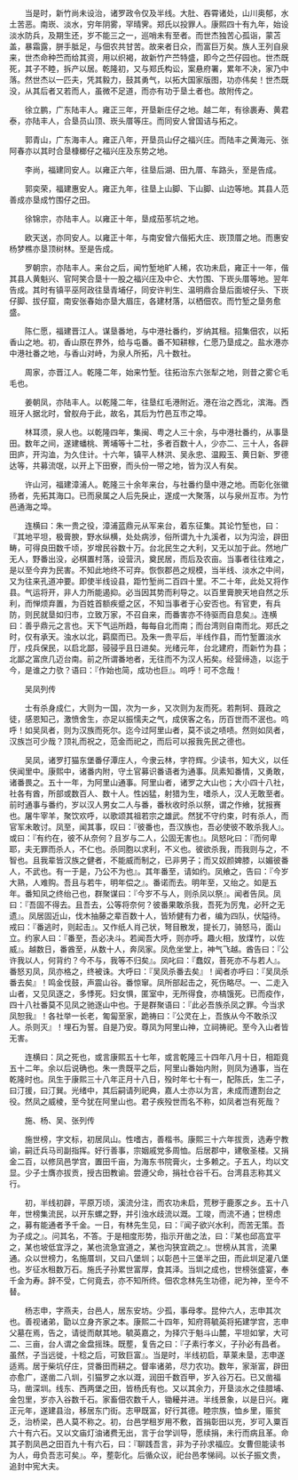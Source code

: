 <!-- { "loadSidebar": true } -->
　　当是时，新竹尚未设治，诸罗政令仅及半线。大肚、吞霄诸处，山川奥郁，水土苦恶。南崁、淡水，穷年阴雾，罕晴霁。郑氏以投罪人。康熙四十有九年，始设淡水防兵，及期生还，岁不能三之一，巡哨未有至者。而世杰独苦心孤诣，蒙苫盖，暴霜露，胼手胝足，与佃农共甘苦。故来者日众，而富巨万矣。族人王列自泉来，世杰命种苎而给其资，用以织褐，故新竹产苎特盛，即今之苎仔园也。世杰既死，其子不睦，拆产以居。乾隆初，又与郑氏构讼，案悬府署，累年不决，家乃中落。然世杰以一匹夫，凭其毅力，鼓其勇气，以拓大国家版图，功亦伟矣！世杰既没，从其后者又若而人，虽微不足道，而亦有功于垦土者也。故附传之。

　　徐立鹏，广东陆丰人。雍正三年，开垦新庄仔之地。越二年，有徐裹寿、黄君泰，亦陆丰人，合垦员山顶、崁头厝等庄。而同安人曾国诘与拓之。

　　郭青山，广东海丰人。雍正八年，开垦员山仔之福兴庄。而陆丰之黄海元、张阿春亦以其时合垦槺榔仔之福兴庄及东势之地。

　　李尚，福建同安人。以雍正六年，往垦后湖、田九厝、车路头，至是告成。

　　郭奕荣，福建惠安人。雍正九年，往垦上山脚、下山脚、山边等地。其县人范善成亦垦成竹围仔之田。

　　徐锦宗，亦陆丰人。以雍正十年，垦成茄苳坑之地。

　　欧天送，亦同安人。以雍正十年，与南安曾六偕拓大庄、崁顶厝之地。而惠安杨梦樵亦垦顶树林。至是告成。

　　罗朝宗，亦陆丰人。来台之后，闻竹堑地旷人稀，农功未启，雍正十一年，偕其县人黄魁兴、官阿笑合垦十一股之福兴庄及中仑、大竹围、下崁头厝等地。翌年告成。其时有镇平巫阿政往垦青埔仔，同安许判生、温明鼎合垦后面坡仔头、下崁仔脚、拔仔窟，南安张春始亦垦大眉庄，各建材落，以栖佃农。而竹堑之垦务愈盛。

　　陈仁愿，福建晋江人。谋垦番地，与中港社番约，岁纳其租。招集佃农，以拓香山之地。初，香山原在界外，给与屯番。番不知耕稼，仁愿乃垦成之。盐水港亦中港社番之地，与香山对峙，为泉人所拓，凡十数社。

　　周家，亦晋江人。乾隆二年，始来竹堑。往拓治东六张犁之地，则昔之雾仑毛毛也。

　　姜朝凤，亦陆丰人。以乾隆二年，往垦红毛港附近。港在治之西北，滨海。西班牙人据北时，曾舣舟于此，故名，其后为竹邑互市之埠。

　　林耳须，泉人也。以乾隆四年，集闽、粤之人三十余，与中港社番约，从事垦田。数年之间，遂建蟠桃、菁埔等十二社，多者百数十人，少亦二、三十人，各辟田庐，开沟洫，为久住计。十六年，镇平人林洪、吴永忠、温殿玉、黄日新、罗德达等，共募流氓，以开上下田寮，而头份一带之地，皆为汉人有矣。

　　许山河，福建漳浦人。乾隆三十余年来台，与社番约垦中港之地。而彰化张徽扬者，先拓其海口。已而泉属之人后先戾止，遂成一大聚落，以与泉州互市。为竹邑通海之埠。

　　连横曰：朱一贵之役，漳浦蓝鼎元从军来台，着东征集。其论竹堑也，曰：『其地平坦，极膏腴，野水纵横，处处病涉，俗所谓九十九溪者，以为沟浍，辟田畴，可得良田数千顷，岁增民谷数十万。台北民生之大利，又无以加于此。然地广无人，野番出没，必棋置村落，设营汛，奠民居，而后及农亩。当事者往往难之，是以至今弃为民害。不知此地终不可弃。恢恢郡邑之规模，当半线、淡水之中间，又为往来孔道冲要。即使半线设县，距竹堑尚二百四十里。不二十年，此处又将作县。气运将开，非人力所能遏抑。必当因其势而利导之。以百里膏腴天地自然之乐利，而惮烦弃置，为百姓首额疾蹙之区，不知当事者于心安否也。有官吏，有兵防，则民就垦如归市，立致万家，不召自来，而番害亦不待驱而自息矣』。连横曰：善乎鼎元之言也。天下气运所趋，每每自北而南；而台湾则自南而北。郑氏之时，仅有承天。浊水以北，羁縻而已。及朱一贵平后，半线作县，而竹堑置淡水厅，戍兵保民，以启北鄙，骎骎乎且日进矣。光绪元年，台北建府，而新竹为县；北鄙之富庶几迈台南。前之所谓番地者，无往而不为汉人拓矣。经营缔造，以迄于今，是谁之力欤？语曰：『作始也简，成功也巨』。呜呼！可不念哉！

　　吴凤列传

　　士有杀身成仁，大则为一国，次为一乡，又次则为友而死。若荆轲、聂政之徒，感恩知己，激愤舍生，亦足以振懦夫之气，成侠客之名，历百世而不泯也。呜呼！如吴凤者，则为汉族而死尔。迄今过阿里山者，莫不谈之啧啧。然则如凤者，汉族岂可少哉？顶礼而祝之，范金而祀之，而后可以报我先民之德也。

　　吴凤，诸罗打猫东堡番仔潭庄人，今隶云林，字符辉。少读书，知大义，以任侠闻里中。康熙中，诸番内附，守土官募识番语者为通事。凤素知番情，又勇敢，诸番畏之。五十一年，为阿里山通事。阿里山者，诸罗之大山也；大小四十八社，社各有酋，所部或数百人、数十人。性凶猛，射猎为生，嗜杀人，汉人无敢至者。前时通事与番约，岁以汉人男女二人与番，番秋收时杀以祭，谓之作飨，犹报赛也。屠牛宰羊，聚饮欢呼，以歌颂其祖若宗之雄武。然犹不守约束，时有杀人，而官军未敢讨。凤至，闻其事，叹曰：『彼番也，吾汉族也，吾必使彼不敢杀我人』。或曰：『有约在，彼不从奈何？且岁与二人，公固无害也』。凤怒叱曰：『而何卑耶，夫无罪而杀人，不仁也。杀同胞以求利，不义也。彼欲杀我，而我则与之，不智也。且我辈皆汉族之健者，不能威而制之，已非男子；而又奴颜婢膝，以媚彼番人，不武也。有一于是，乃公不为也』。其年番至，请如约。凤飨之，告曰：『今岁大熟，人难购。吾且与若牛，明年偿之』。番诺而去。明年至，又绐之。如是五年。番知凤之终绐己也，群聚谋曰：『今岁不与人，则杀凤以祭』。闻者告凤。凤曰：『吾固不得去。且吾去，公等将奈何？彼番果敢杀我，吾死为厉鬼，必歼之无遗』。凤居固近山，伐木抽藤之辈百数十人，皆矫健有力者，编为四队，伏隘待。戒曰：『番逃时，则起击』。又作纸人肖己状，弩目散发，提长刀，骑怒马，面山立。约家人曰：『番至，吾必决斗。若闻吾大呼，则亦呼。趣火相，放煤竹，以佐威』。越数日，番酋至，从数十人，奔凤家。凤危坐堂上，神气飞越。酋告曰：『公许我以人，何背约？今不与，我等不归矣』。凤叱曰：『蠢奴，菩死亦不与若人』。番怒刃凤，凤亦格之，终被诛。大呼曰：『吴凤杀番去矣』！闻者亦呼曰：『吴凤杀番去矣』！鸣金伐鼓，声震山谷。番惊窜。凤所部起击之，死伤略尽。一、二走入山者，又见凤逐之，多悸死。妇女惧，匿室中，无所得食，亦槁饿死。已而疫作，四十八社番莫不见凤之驰逐山中也。于是群聚语曰：『此必吾族杀凤之罪。今当求凤恕我』！各社举一长老，匍匐至家，跪祷曰：『公灵在上，吾族从今不敢杀汉人。杀则灭』！埋石为誓。自是乃安。尊凤为阿里山神，立祠祷祀。至今入山者皆无害。

　　连横曰：凤之死也，或言康熙五十七年，或言乾隆三十四年八月十日，相距竟五十二年。余以后说确也。朱一贵既平之后，阿里山番始内附，则凤为通事，当在乾隆时也。凤生于康熙三十八年正月十八日，殁时年七十有一，配陈氏，生二子，曰汀援，曰汀巽。光绪中，其后嗣请列祀典，嘉人士亦以为言，未成而遭割台之役。然凤之威棱，至今犹在阿里山也。君子疾殁世而名不称，如凤者岂有死哉？

　　施、杨、吴、张列传

　　施世榜，字文标，初居凤山。性嗜古，善楷书。康熙三十六年拔贡，选寿宁教谕，嗣迁兵马司副指挥。好行善事，宗姻戚党多周恤。后居郡中，建敬圣楼。又捐金二百，以修凤邑学宫，置田千亩，为海东书院膏火，士多赖之。子五人，均以文显。少子士膺亦拔贡，授古田教谕。尝遵父命，捐社仓谷千石。台湾县志称其义行。

　　初，半线初辟，平原万顷，溪流分注，而农功未启，荒秽于鹿豕之乡。五十八年，世榜集流民，以开东螺之野，并引浊水歧流以溉。工竣，而流不通；世榜虑之，募有能通者予千金。一日，有林先生见，曰：『闻子欲兴水利，而苦无策。吾为子成之』。问其名，不答。于是相度形势，指示开凿之法，曰：『某也邱高宜平之，某也坡低宜浮之，某也流急宜道之，某也沟狭宜疏之』。世榜从其言，流果通。众以世榜力，名施厝圳，又曰八堡圳；以彰邑十三堡半之田，而此圳足灌八堡也。岁征水租数万石。施氏子孙累世富厚，食其泽。当圳之成也，世榜张盛宴，奉千金为寿。辞不受，亡何竟去，亦不知所终。佃农念林先生功德，祀为神，至今不替。

　　杨志申，字燕夫，台邑人，居东安坊。少孤，事母孝。昆仲六人，志申其次也。善视诸弟，勖以立身齐家之本。康熙二十四年，知府蒋毓英将拓建学宫，志申父墓在焉，告之，请徙而献其地。毓英嘉之，为择穴于魁斗山麓，平坦如掌，大可二、三亩，台人谓之金盘摇珠。既塟，复告之曰：『子素行孝义，子孙必有昌者。虽然，子当远徙，十稔之后，可致巨富』。当是时，半线初启，草莱未垦，志申遂适焉。居于柴坑仔庄，贷番田而耕之。督率诸弟，尽力农功。数年，家渐富，辟田亦愈广，遂凿二八圳，引猫罗之水以溉，润田千数百甲，岁入谷万石。已又凿福马，凿深圳。线东、西两堡之田，皆杨氏有也。又以其余力，开垦淡水之佳腊埔、金包里，岁亦入谷数千石。家畜佃农数千人，锄耰并进。半线景象，以是日兴。雍正元年，遂建县治，移居东门街。志甲既富，好行其德。睦宗族，恤乡里，赈贫乏，治桥梁，邑人莫不称之。初，台邑学租岁用不敷，首捐彰田以充，岁可入粟百六十有六石。又以文庙灯油诸费无出，言于台学训导，愿续捐，未行而病且革。命其子割凤邑之田百九十有六石，曰：『聊践吾言，非为子孙求福应。女曹但能读书为人，毋负吾志可矣』。卒，塟彰化。后循众议，祀台邑孝悌祠。以长子振文贵，追封中宪大夫。

